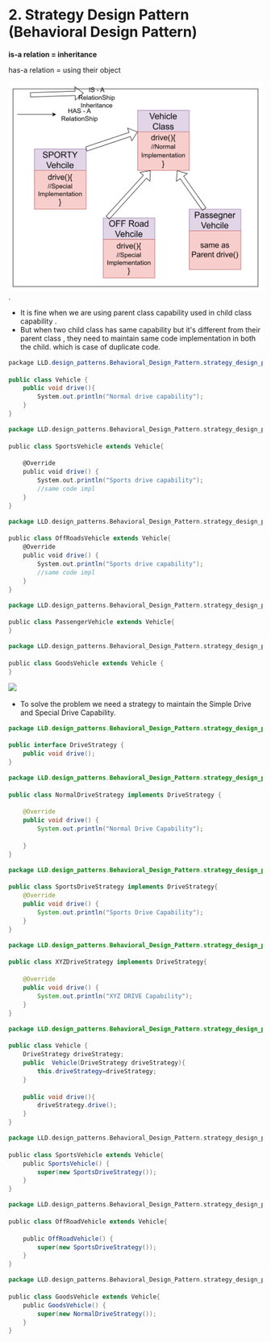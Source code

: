 # 2. Strategy Design Pattern (Behavioral Design Pattern)

**is-a relation = inheritance**

has-a relation = using their object

  

![](https://github.com/sauravsaxena7/Advanced-Backend-With-Spring-Boot-Java-and-SQL-/blob/master/notes%20assets%20storage/System%20design/vehicle1.png).

  

*   It is fine when we are using parent class capability used in child class capability .
*   But when two child class has same capability but it's different from their parent class , they need to maintain same code implementation in both the child. which is case of duplicate code.

  

```cs
package LLD.design_patterns.Behavioral_Design_Pattern.strategy_design_patterns.withoutStrategyPattern;

public class Vehicle {
    public void drive(){
        System.out.println("Normal drive capability");
    }
}
```

  

```scala
package LLD.design_patterns.Behavioral_Design_Pattern.strategy_design_patterns.withoutStrategyPattern;

public class SportsVehicle extends Vehicle{

    @Override
    public void drive() {
        System.out.println("Sports drive capability");
        //same code impl
    }
}
```

  

```scala
package LLD.design_patterns.Behavioral_Design_Pattern.strategy_design_patterns.withoutStrategyPattern;

public class OffRoadsVehicle extends Vehicle{
    @Override
    public void drive() {
        System.out.println("Sports drive capability");
        //same code impl
    }
}
```

  
  

```scala
package LLD.design_patterns.Behavioral_Design_Pattern.strategy_design_patterns.withoutStrategyPattern;

public class PassengerVehicle extends Vehicle{
}
```

  

```scala
package LLD.design_patterns.Behavioral_Design_Pattern.strategy_design_patterns.withoutStrategyPattern;

public class GoodsVehicle extends Vehicle {
}
```

  
  
  
  

![](https://t9016373936.p.clickup-attachments.com/t9016373936/b671ae37-e4e1-44d6-80bb-b2b7621e63ab/image.png)

  

*   To solve the problem we need a strategy to maintain the Simple Drive and Special Drive Capability.

  

```java
package LLD.design_patterns.Behavioral_Design_Pattern.strategy_design_patterns.withStrategyDesignPattern;

public interface DriveStrategy {
    public void drive();
}
```

  

```java
package LLD.design_patterns.Behavioral_Design_Pattern.strategy_design_patterns.withStrategyDesignPattern;

public class NormalDriveStrategy implements DriveStrategy {

    @Override
    public void drive() {
        System.out.println("Normal Drive Capability");

    }
}
```

  

```java
package LLD.design_patterns.Behavioral_Design_Pattern.strategy_design_patterns.withStrategyDesignPattern;

public class SportsDriveStrategy implements DriveStrategy{
    @Override
    public void drive() {
        System.out.println("Sports Drive Capability");
    }
}
```

  

```java
package LLD.design_patterns.Behavioral_Design_Pattern.strategy_design_patterns.withStrategyDesignPattern;

public class XYZDriveStrategy implements DriveStrategy{

    @Override
    public void drive() {
        System.out.println("XYZ DRIVE Capability");
    }
}
```

  

```java
package LLD.design_patterns.Behavioral_Design_Pattern.strategy_design_patterns.withStrategyDesignPattern;

public class Vehicle {
    DriveStrategy driveStrategy;
    public  Vehicle(DriveStrategy driveStrategy){
        this.driveStrategy=driveStrategy;
    }

    public void drive(){
        driveStrategy.drive();
    }
}
```

  
  

```scala
package LLD.design_patterns.Behavioral_Design_Pattern.strategy_design_patterns.withStrategyDesignPattern;

public class SportsVehicle extends Vehicle{
    public SportsVehicle() {
        super(new SportsDriveStrategy());
    }
}
```

  

```scala
package LLD.design_patterns.Behavioral_Design_Pattern.strategy_design_patterns.withStrategyDesignPattern;

public class OffRoadVehicle extends Vehicle{

    public OffRoadVehicle() {
        super(new SportsDriveStrategy());
    }
}
```

  
  

```scala
package LLD.design_patterns.Behavioral_Design_Pattern.strategy_design_patterns.withStrategyDesignPattern;

public class GoodsVehicle extends Vehicle{
    public GoodsVehicle() {
        super(new NormalDriveStrategy());
    }
}
```
